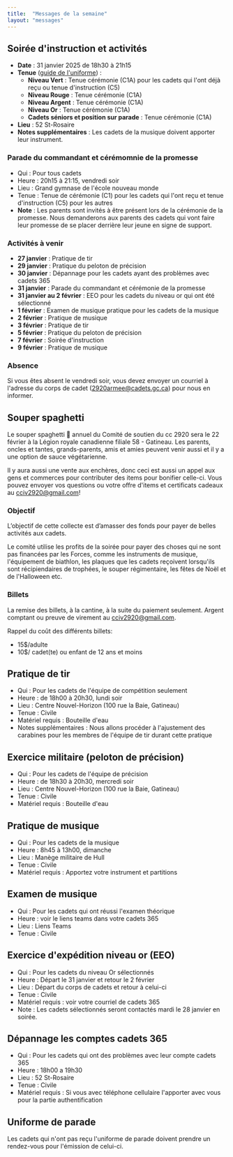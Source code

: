 ```yaml
---
title:  "Messages de la semaine"
layout: "messages"
---
```

 
## Soirée d'instruction et activités

- **Date** : 31 janvier 2025 de 18h30 à 21h15
- **Tenue** ([guide de l'uniforme](https://cc2920.ca/docs/ressources/guide_uniforme.v3.pdf)) :
  - **Niveau Vert** : Tenue  cérémonie (C1A) pour les cadets qui l'ont déjà reçu ou tenue d'instruction (C5)
  - **Niveau Rouge** : Tenue  cérémonie (C1A)
  - **Niveau Argent** : Tenue  cérémonie (C1A)
  - **Niveau Or** : Tenue  cérémonie (C1A)
  - **Cadets séniors et position sur parade** : Tenue  cérémonie (C1A)
- **Lieu** : 52 St-Rosaire 
- **Notes supplémentaires** : Les cadets de la musique doivent apporter leur instrument.

### Parade du commandant et cérémomnie de la promesse

- Qui : Pour tous cadets 
- Heure : 20h15 à 21:15, vendredi soir
- Lieu : Grand gymnase de l'école nouveau monde
- Tenue : Tenue de cérémonie (C1) pour les cadets qui l'ont reçu et tenue d'instruction (C5)  pour les autres
- **Note** : Les parents sont invités à être présent lors de la cérémonie de la promesse. Nous demanderons aux parents des cadets qui vont faire leur promesse de se placer derrière leur jeune en signe de support.


### Activités à venir
 
- **27 janvier** : Pratique de tir
- **29 janvier** : Pratique du peloton de précision
- **30 janvier** : Dépannage pour les cadets ayant des problèmes avec cadets 365
- **31 janvier** : Parade du commandant et cérémonie de la promesse
- **31 janvier au 2 février** : EEO pour les cadets du niveau or qui ont été sélectionné
- **1 février** : Examen de musique pratique pour les cadets de la musique
- **2 février** : Pratique de musique
- **3 février** : Pratique de tir
- **5 février** : Pratique du peloton de précision
- **7 février** : Soirée d'instruction
- **9 février** : Pratique de musique


### Absence

Si vous êtes absent le vendredi soir, vous devez envoyer un courriel à l'adresse du corps de cadet (<2920armee@cadets.gc.ca>) pour nous en informer.


## Souper spaghetti

Le souper spaghetti 🍝 annuel du Comité de soutien du cc 2920 sera le 22 février à la Légion royale canadienne filiale 58 - Gatineau. Les parents, oncles et tantes,  grands-parents, amis et amies peuvent venir aussi et il y a une option de sauce végétarienne.

Il y aura aussi une vente aux enchères, donc ceci est aussi un appel aux gens et commerces pour contributer des items pour bonifier celle-ci. Vous pouvez envoyer vos questions ou votre offre d'items et certificats cadeaux au cciv2920@gmail.com!

### Objectif

L’objectif de cette collecte est d’amasser des fonds pour payer de belles activités aux cadets. 

Le comité utilise les profits de la soirée pour payer des choses qui ne sont pas financées par les Forces, comme les instruments de musique, l'équipement de biathlon, les plaques que les cadets reçoivent lorsqu'ils sont récipiendaires de trophées, le souper régimentaire, les fêtes de Noël et de l'Halloween etc.

### Billets

La remise des billets, à la cantine, à la suite du paiement seulement. Argent comptant ou preuve de virement au <cciv2920@gmail.com>.

Rappel du coût des différents billets:

- 15$/adulte
- 10$/ cadet(te) ou enfant de 12 ans et moins


## Pratique de tir 

- Qui :  Pour les cadets de l'équipe de compétition seulement
- Heure : de 18h00 à 20h30, lundi soir
- Lieu : Centre Nouvel-Horizon (100 rue la Baie, Gatineau) 
- Tenue : Civile
- Matériel requis : Bouteille d'eau
- Notes supplémentaires : Nous allons procéder à l'ajustement des carabines pour les membres de l'équipe de tir durant cette pratique

## Exercice militaire (peloton de précision)

- Qui :  Pour les cadets de l'équipe de précision
- Heure : de 18h30 à 20h30, mercredi soir
- Lieu : Centre Nouvel-Horizon (100 rue la Baie, Gatineau) 
- Tenue : Civile
- Matériel requis : Bouteille d'eau

## Pratique de musique 

- Qui :  Pour les cadets de la musique
- Heure : 8h45 à 13h00, dimanche
- Lieu : Manège militaire de Hull
- Tenue : Civile 
- Matériel requis : Apportez votre instrument  et partitions

## Examen de musique

- Qui :  Pour les cadets qui ont réussi l'examen théorique
- Heure : voir le liens teams dans votre cadets 365
- Lieu : Liens Teams
- Tenue : Civile 

## Exercice d'expédition niveau or (EEO)

- Qui :  Pour les cadets du niveau Or sélectionnés
- Heure : Départ le 31 janvier et retour le 2 février
- Lieu : Départ du corps de cadets et retour à celui-ci 
- Tenue : Civile
- Matériel requis : voir votre courriel de cadets 365
- Note : Les cadets sélectionnés seront contactés mardi le 28 janvier en soirée.

## Dépannage les comptes cadets 365

- Qui :  Pour les cadets qui ont des problèmes avec leur compte cadets 365
- Heure : 18h00 a 19h30
- Lieu : 52 St-Rosaire 
- Tenue : Civile
- Matériel requis : Si vous avec téléphone cellulaire l'apporter avec vous pour la partie authentification

## Uniforme de parade

Les cadets qui n'ont pas reçu l'uniforme de parade doivent prendre un rendez-vous pour l'émission de celui-ci. 
